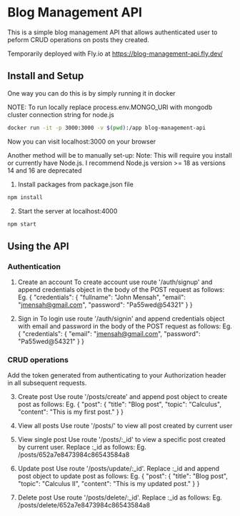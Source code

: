 # Blog Management API
This is a simple blog management API that allows authenticated user to peform CRUD operations on posts they created.

Temporarily deployed with Fly.io at https://blog-management-api.fly.dev/

## Install and Setup
One way you can do this is by simply running it in docker

NOTE: To run locally replace process.env.MONGO_URI with mongodb cluster connection string for node.js

```bash
docker run -it -p 3000:3000 -v $(pwd):/app blog-management-api
```
Now you can visit localhost:3000 on your browser


Another method will be to manually set-up:
Note: This will require you install or currently have Node.js. I recommend Node.js version >= 18 as versions 14 and 16 are deprecated 

1. Install packages from package.json file

```bash
npm install
```
2. Start the server at localhost:4000

```bash
npm start
```

## Using the API

### Authentication
1. Create an account
To create account use route '/auth/signup' and append credentials object in the body of the POST request as follows:
Eg. {
    "credentials": {
        "fullname": "John Mensah",
        "email": "jmensah@gmail.com",
        "password": "Pa55wed@54321"
    }
}

2. Sign in
To login use route '/auth/signin' and append credentials object with email and password in the body of the POST request as follows:
Eg. {
    "credentials": {
        "email": "jmensah@gmail.com",
        "password": "Pa55wed@54321"
    }
}



### CRUD operations
Add the token generated from authenticating to your Authorization header in all subsequent requests.

3. Create post
Use route '/posts/create' and append post object to create post as follows:
Eg. {
    "post": {
        "title": "Blog post",
        "topic": "Calculus",
        "content": "This is my first post."
    }
}


4. View all posts
Use route '/posts/' to view all post created by current user

5. View single post
Use route '/posts/:_id' to view a specific post created by current user. Replace :_id as follows:
Eg. /posts/652a7e8473984c86543584a8

6. Update post
Use route '/posts/update/:_id'. Replace :_id and append post object to update post as follows:
Eg. {
    "post": {
        "title": "Blog post",
        "topic": "Calculus II",
        "content": "This is my updated post."
    }
}

7. Delete post
Use route '/posts/delete/:_id'. Replace :_id as follows:
Eg. /posts/delete/652a7e8473984c86543584a8
